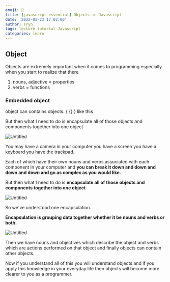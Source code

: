 ```yaml
---
emoji: 📑
title: [javascript-essential] Objects in Javascript
date: '2022-01-23 17:02:00'
author: sryn
tags: lecture tutorial Javascript
categories: learn
---
```


## Object

Objects are extremely important when it comes to programming especially when you start to realize that there

1. nouns, adjective = properties
2. verbs = functions

### Embedded object

object can contains objects. { {} } like this

But then what I need to do is encapsulate all of those objects and components together into one object

![Untitled](https://s3-us-west-2.amazonaws.com/secure.notion-static.com/afca2fd4-5ae0-4d18-983c-cf6e22e7f042/Untitled.png)

You may have a camera in your computer you have a screen you have a keyboard you have the trackpad.

Each of which have their own nouns and verbs associated with each component in your computer and **you can break it down and down and down and down and go as complex as you would like.**

But then what I need to do is **encapsulate all of those objects and components together into one object**

![Untitled](https://s3-us-west-2.amazonaws.com/secure.notion-static.com/e5be496c-bc3e-4397-a4ef-15fcae6871d2/Untitled.png)

So we've understood one encapsulation.

**Encapsulation is grouping data together whether it be nouns and verbs or both.**

![Untitled](https://s3-us-west-2.amazonaws.com/secure.notion-static.com/553747f2-7427-4665-acf4-e59395e43ac3/Untitled.png)

Then we have nouns and objectives which describe the object and verbs which are actions performed on that object and finally objects can contain other objects.

Now if you understand all of this you will understand objects and if you apply this knowledge in your everyday life then objects will become more clearer to you as a programmer.

```toc

```
